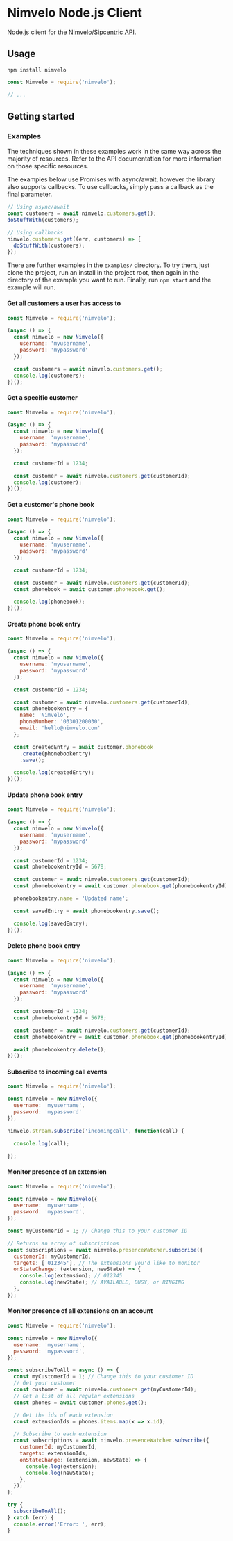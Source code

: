 # Nimvelo Node.js Client

Node.js client for the [Nimvelo/Sipcentric API](https://developer.nimvelo.com/).


## Usage

```
npm install nimvelo
```

```js
const Nimvelo = require('nimvelo');

// ...
```

## Getting started

### Examples

The techniques shown in these examples work in the same way across the majority of resources. Refer to the API documentation for more information on those specific resources.

The examples below use Promises with async/await, however the library also supports callbacks. To use callbacks, simply pass a callback as the final parameter.

```js
// Using async/await
const customers = await nimvelo.customers.get();
doStuffWith(customers);

// Using callbacks
nimvelo.customers.get((err, customers) => {
  doStuffWith(customers);
});
```

There are further examples in the `examples/` directory. To try them, just clone the project, run an install in the project root, then again in the directory of the example you want to run. Finally, run `npm start` and the example will run.

#### Get all customers a user has access to

```js
const Nimvelo = require('nimvelo');

(async () => {
  const nimvelo = new Nimvelo({
    username: 'myusername',
    password: 'mypassword'
  });

  const customers = await nimvelo.customers.get();
  console.log(customers);
})();
```

#### Get a specific customer

```js
const Nimvelo = require('nimvelo');

(async () => {
  const nimvelo = new Nimvelo({
    username: 'myusername',
    password: 'mypassword'
  });

  const customerId = 1234;

  const customer = await nimvelo.customers.get(customerId);
  console.log(customer);
})();
```

#### Get a customer's phone book

```js
const Nimvelo = require('nimvelo');

(async () => {
  const nimvelo = new Nimvelo({
    username: 'myusername',
    password: 'mypassword'
  });

  const customerId = 1234;

  const customer = await nimvelo.customers.get(customerId);
  const phonebook = await customer.phonebook.get();

  console.log(phonebook);
})();
```

#### Create phone book entry

```js
const Nimvelo = require('nimvelo');

(async () => {
  const nimvelo = new Nimvelo({
    username: 'myusername',
    password: 'mypassword'
  });

  const customerId = 1234;

  const customer = await nimvelo.customers.get(customerId);
  const phonebookentry = {
    name: 'Nimvelo',
    phoneNumber: '03301200030',
    email: 'hello@nimvelo.com'
  };

  const createdEntry = await customer.phonebook
    .create(phonebookentry)
    .save();

  console.log(createdEntry);
})();
```

#### Update phone book entry

```js
const Nimvelo = require('nimvelo');

(async () => {
  const nimvelo = new Nimvelo({
    username: 'myusername',
    password: 'mypassword'
  });

  const customerId = 1234;
  const phonebookentryId = 5678;

  const customer = await nimvelo.customers.get(customerId);
  const phonebookentry = await customer.phonebook.get(phonebookentryId);

  phonebookentry.name = 'Updated name';

  const savedEntry = await phonebookentry.save();

  console.log(savedEntry);
})();
```


#### Delete phone book entry

```js
const Nimvelo = require('nimvelo');

(async () => {
  const nimvelo = new Nimvelo({
    username: 'myusername',
    password: 'mypassword'
  });

  const customerId = 1234;
  const phonebookentryId = 5678;

  const customer = await nimvelo.customers.get(customerId);
  const phonebookentry = await customer.phonebook.get(phonebookentryId);

  await phonebookentry.delete();
})();
```


#### Subscribe to incoming call events

```js
const Nimvelo = require('nimvelo');

const nimvelo = new Nimvelo({
  username: 'myusername',
  password: 'mypassword'
});

nimvelo.stream.subscribe('incomingcall', function(call) {

  console.log(call);

});

```


#### Monitor presence of an extension

```js
const Nimvelo = require('nimvelo');

const nimvelo = new Nimvelo({
  username: 'myusername',
  password: 'mypassword',
});

const myCustomerId = 1; // Change this to your customer ID

// Returns an array of subscriptions
const subscriptions = await nimvelo.presenceWatcher.subscribe({
  customerId: myCustomerId,
  targets: ['012345'], // The extensions you'd like to monitor
  onStateChange: (extension, newState) => {
    console.log(extension); // 012345
    console.log(newState); // AVAILABLE, BUSY, or RINGING
  },
});
```


#### Monitor presence of all extensions on an account

```js
const Nimvelo = require('nimvelo');

const nimvelo = new Nimvelo({
  username: 'myusername',
  password: 'mypassword',
});

const subscribeToAll = async () => {
  const myCustomerId = 1; // Change this to your customer ID
  // Get your customer
  const customer = await nimvelo.customers.get(myCustomerId);
  // Get a list of all regular extensions
  const phones = await customer.phones.get();

  // Get the ids of each extension
  const extensionIds = phones.items.map(x => x.id);

  // Subscribe to each extension
  const subscriptions = await nimvelo.presenceWatcher.subscribe({
    customerId: myCustomerId,
    targets: extensionIds,
    onStateChange: (extension, newState) => {
      console.log(extension);
      console.log(newState);
    },
  });
};

try {
  subscribeToAll();
} catch (err) {
  console.error('Error: ', err);
}
```

